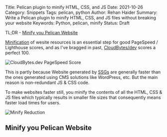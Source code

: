 Title: Pelican plugin to minify HTML, CSS, and JS
Date: 2021-10-26
Category: Snippets
Tags: pelican, python
Author: Rehan Haider
Summary: Write a Pelican plugin to minify HTML, CSS, and JS files without breaking your website
Keywords: Python, pelican, minify
Status: Draft

TL;DR - [Minify you Pelican Website](#)

[Minification](https://developers.google.com/speed/docs/insights/MinifyResources) of wesite resources is an essential step for good PageSpeed / Lighthouse scores, and as I've bragged in past, [CloudBytes/dev](https://cloudbytes.dev) scores a perfect 100. 

![CloudBytes.dev PageSpeed Score]({static}/images/s0030/PageSpeed%20Score%20(Small).png)

This is partly because Website generated by [SSGs]({filename}0004-what-is-jamstack.md) are generally faster than the ones generated using CMS solutions like WordPress, etc. But the main reason is non-redundant JS & CSS code. 

To make websites faster still, you minify the contents of all the HTML, CSS & JS files which typically results in smaller file sizes that consequently means faster load times for users. 

![Minify Reduction]({static}/images/s0030/minify_reduction.png)

## Minify you Pelican Website